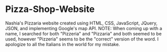 # Pizza-Shop-Website
Nashia's Pizzaria website created using HTML, CSS, JavaScript, JQuery, JSON, and implementing Google's map API.  NOTE: When coming up with a name, I searched for both "Pizzeria" and "Pizzaria" and both seemed to be used, however "Pizzeria" seems to be the "correct" version of the word.  I apologize to all the Italians in the world for my mistake.
